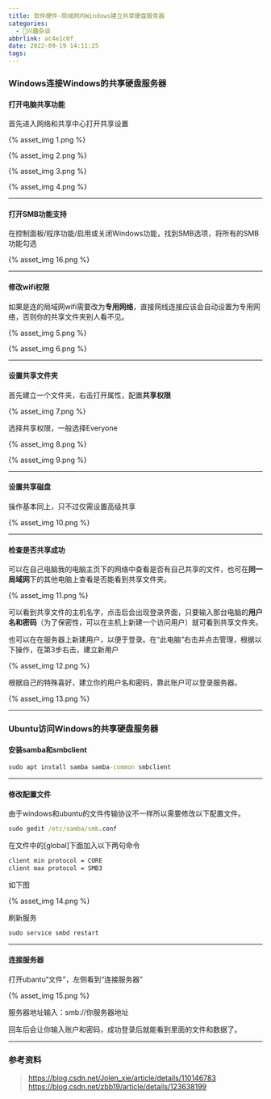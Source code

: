```yaml
---
title: 软件硬件-局域网内Windows建立共享硬盘服务器
categories:
  - 🌙兴趣杂谈
abbrlink: ac4e1c0f
date: 2022-09-19 14:11:25
tags:
---
```


### Windows连接Windows的共享硬盘服务器

#### 打开电脑共享功能

首先进入网络和共享中心打开共享设置

{% asset_img 1.png %}

<!--more-->

{% asset_img 2.png %}

{% asset_img 3.png %}

{% asset_img 4.png %}

***

#### 打开SMB功能支持

在控制面板/程序功能/启用或关闭Windows功能，找到SMB选项，将所有的SMB功能勾选

{% asset_img 16.png %}

***

#### 修改wifi权限

如果是连的局域网wifi需要改为**专用网络**，直接网线连接应该会自动设置为专用网络，否则你的共享文件夹别人看不见。

{% asset_img 5.png %}

{% asset_img 6.png %}

***

#### 设置共享文件夹

首先建立一个文件夹，右击打开属性，配置**共享权限**

{% asset_img 7.png %}

选择共享权限，一般选择Everyone

{% asset_img 8.png %}

{% asset_img 9.png %}

***

#### 设置共享磁盘

操作基本同上，只不过仅需设置高级共享

{% asset_img 10.png %}

***

#### 检查是否共享成功

可以在自己电脑我的电脑主页下的网络中查看是否有自己共享的文件，也可在**同一局域网**下的其他电脑上查看是否能看到共享文件夹。

{% asset_img 11.png %}

可以看到共享文件的主机名字，点击后会出现登录界面，只要输入那台电脑的**用户名和密码**（为了保密性，可以在主机上新建一个访问用户）就可看到共享文件夹。

也可以在在服务器上新建用户，以便于登录。在“此电脑”右击并点击管理，根据以下操作，在第3步右击，建立新用户

{% asset_img 12.png %}

根据自己的特殊喜好，建立你的用户名和密码，靠此账户可以登录服务器。

{% asset_img 13.png %}

***

### Ubuntu访问Windows的共享硬盘服务器

#### 安装samba和smbclient

``` cmd
sudo apt install samba samba-common smbclient
```

***

#### 修改配置文件

由于windows和ubuntu的文件传输协议不一样所以需要修改以下配置文件。

``` cmd
sudo gedit /etc/samba/smb.conf
```

在文件中的[global]下面加入以下两句命令

``` cmd
client min protocol = CORE
client max protocol = SMB3
```

如下图

{% asset_img 14.png %}

刷新服务

``` cmd
sudo service smbd restart
```

***

#### 连接服务器

打开ubantu“文件”，左侧看到“连接服务器”

{% asset_img 15.png %}

服务器地址输入：smb://你服务器地址

回车后会让你输入账户和密码，成功登录后就能看到里面的文件和数据了。

***

### 参考资料

> <https://blog.csdn.net/Jolen_xie/article/details/110146783>
> <https://blog.csdn.net/zbb19/article/details/123638199>
